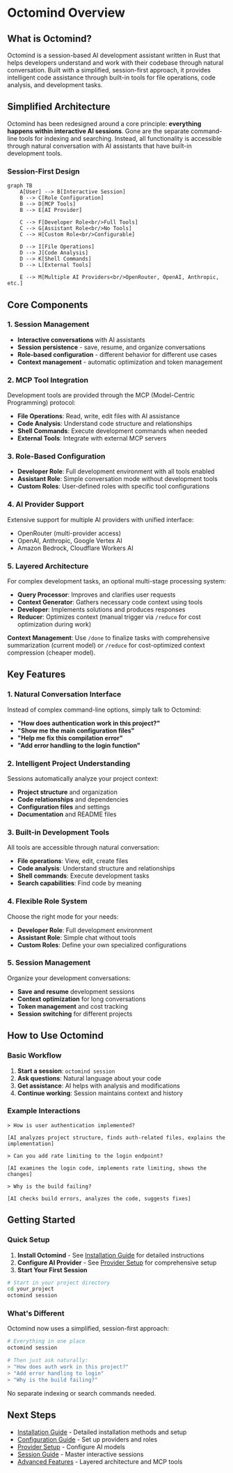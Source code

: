 # Octomind Overview

## What is Octomind?

Octomind is a session-based AI development assistant written in Rust that helps developers understand and work with their codebase through natural conversation. Built with a simplified, session-first approach, it provides intelligent code assistance through built-in tools for file operations, code analysis, and development tasks.

## Simplified Architecture

Octomind has been redesigned around a core principle: **everything happens within interactive AI sessions**. Gone are the separate command-line tools for indexing and searching. Instead, all functionality is accessible through natural conversation with AI assistants that have built-in development tools.

### Session-First Design

```mermaid
graph TB
    A[User] --> B[Interactive Session]
    B --> C[Role Configuration]
    B --> D[MCP Tools]
    B --> E[AI Provider]

    C --> F[Developer Role<br/>Full Tools]
    C --> G[Assistant Role<br/>No Tools]
    C --> H[Custom Role<br/>Configurable]

    D --> I[File Operations]
    D --> J[Code Analysis]
    D --> K[Shell Commands]
    D --> L[External Tools]

    E --> M[Multiple AI Providers<br/>OpenRouter, OpenAI, Anthropic, etc.]
```

## Core Components

### 1. Session Management
- **Interactive conversations** with AI assistants
- **Session persistence** - save, resume, and organize conversations
- **Role-based configuration** - different behavior for different use cases
- **Context management** - automatic optimization and token management

### 2. MCP Tool Integration
Development tools are provided through the MCP (Model-Centric Programming) protocol:
- **File Operations**: Read, write, edit files with AI assistance
- **Code Analysis**: Understand code structure and relationships
- **Shell Commands**: Execute development commands when needed
- **External Tools**: Integrate with external MCP servers

### 3. Role-Based Configuration
- **Developer Role**: Full development environment with all tools enabled
- **Assistant Role**: Simple conversation mode without development tools
- **Custom Roles**: User-defined roles with specific tool configurations

### 4. AI Provider Support
Extensive support for multiple AI providers with unified interface:
- OpenRouter (multi-provider access)
- OpenAI, Anthropic, Google Vertex AI
- Amazon Bedrock, Cloudflare Workers AI

### 5. Layered Architecture
For complex development tasks, an optional multi-stage processing system:
- **Query Processor**: Improves and clarifies user requests
- **Context Generator**: Gathers necessary code context using tools
- **Developer**: Implements solutions and produces responses
- **Reducer**: Optimizes context (manual trigger via `/reduce` for cost optimization during work)

**Context Management**: Use `/done` to finalize tasks with comprehensive summarization (current model) or `/reduce` for cost-optimized context compression (cheaper model).

## Key Features

### 1. Natural Conversation Interface
Instead of complex command-line options, simply talk to Octomind:
- **"How does authentication work in this project?"**
- **"Show me the main configuration files"**
- **"Help me fix this compilation error"**
- **"Add error handling to the login function"**

### 2. Intelligent Project Understanding
Sessions automatically analyze your project context:
- **Project structure** and organization
- **Code relationships** and dependencies
- **Configuration files** and settings
- **Documentation** and README files

### 3. Built-in Development Tools
All tools are accessible through natural conversation:
- **File operations**: View, edit, create files
- **Code analysis**: Understand structure and relationships
- **Shell commands**: Execute development tasks
- **Search capabilities**: Find code by meaning

### 4. Flexible Role System
Choose the right mode for your needs:
- **Developer Role**: Full development environment
- **Assistant Role**: Simple chat without tools
- **Custom Roles**: Define your own specialized configurations

### 5. Session Management
Organize your development conversations:
- **Save and resume** development sessions
- **Context optimization** for long conversations
- **Token management** and cost tracking
- **Session switching** for different projects

## How to Use Octomind

### Basic Workflow

1. **Start a session**: `octomind session`
2. **Ask questions**: Natural language about your code
3. **Get assistance**: AI helps with analysis and modifications
4. **Continue working**: Session maintains context and history

### Example Interactions

```
> How is user authentication implemented?

[AI analyzes project structure, finds auth-related files, explains the implementation]

> Can you add rate limiting to the login endpoint?

[AI examines the login code, implements rate limiting, shows the changes]

> Why is the build failing?

[AI checks build errors, analyzes the code, suggests fixes]
```

## Getting Started

### Quick Setup

1. **Install Octomind** - See [Installation Guide](./01-installation.md) for detailed instructions
2. **Configure AI Provider** - See [Provider Setup](./03-providers.md) for comprehensive setup
3. **Start Your First Session**
  ```bash
  # Start in your project directory
  cd your_project
  octomind session
  ```

### What's Different

Octomind now uses a simplified, session-first approach:

```bash
# Everything in one place
octomind session

# Then just ask naturally:
> "How does auth work in this project?"
> "Add error handling to login"
> "Why is the build failing?"
```

No separate indexing or search commands needed.

## Next Steps

- [Installation Guide](./01-installation.md) - Detailed installation methods and setup
- [Configuration Guide](./02-configuration.md) - Set up providers and roles
- [Provider Setup](./03-providers.md) - Configure AI models
- [Session Guide](./05-sessions.md) - Master interactive sessions
- [Advanced Features](./06-advanced.md) - Layered architecture and MCP tools
